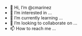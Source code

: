 - 👋 Hi, I’m @cmarinez
- 👀 I’m interested in ...
- 🌱 I’m currently learning ...
- 💞️ I’m looking to collaborate on ...
- 📫 How to reach me ...

<!---
cmarinez/cmarinez is a ✨ special ✨ repository because its `README.md` (this file) appears on your GitHub profile.
You can click the Preview link to take a look at your changes.
--->
